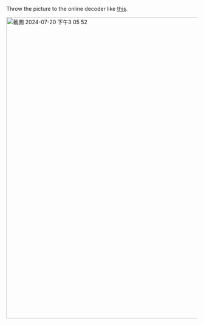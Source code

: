 Throw the picture to the online decoder like [this](https://zxing.org/w/decode).

<img width="795" alt="截圖 2024-07-20 下午3 05 52" src="https://github.com/user-attachments/assets/5975351a-9ca5-47a0-8453-e5449cb4203f">
